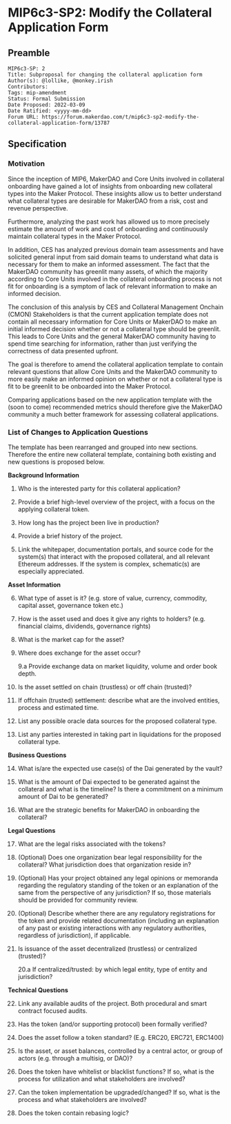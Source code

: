 # MIP6c3-SP2: Modify the Collateral Application Form

## Preamble

```
MIP6c3-SP: 2
Title: Subproposal for changing the collateral application form
Author(s): @lollike, @monkey.irish
Contributors: 
Tags: mip-amendment
Status: Formal Submission
Date Proposed: 2022-03-09
Date Ratified: <yyyy-mm-dd>
Forum URL: https://forum.makerdao.com/t/mip6c3-sp2-modify-the-collateral-application-form/13787
```

## Specification

### Motivation

Since the inception of MIP6, MakerDAO and Core Units involved in collateral onboarding have gained a lot of insights from onboarding new collateral types into the Maker Protocol. These insights allow us to better understand what collateral types are desirable for MakerDAO from a risk, cost and revenue perspective.

Furthermore, analyzing the past work has allowed us to more precisely estimate the amount of work and cost of onboarding and continuously maintain collateral types in the Maker Protocol.

In addition, CES has analyzed previous domain team assessments and have solicited general input from said domain teams to understand what data is necessary for them to make an informed assessment. The fact that the MakerDAO community has greenlit many assets, of which the majority according to Core Units involved in the collateral onboarding process is not fit for onboarding is a symptom of lack of relevant information to make an informed decision.

The conclusion of this analysis by CES and Collateral Management Onchain (CMON) Stakeholders is that the current application template does not contain all necessary information for Core Units or MakerDAO to make an initial informed decision whether or not a collateral type should be greenlit. This leads to Core Units and the general MakerDAO community having to spend time searching for information, rather than just verifying the correctness of data presented upfront.

The goal is therefore to amend the collateral application template to contain relevant questions that allow Core Units and the MakerDAO community to more easily make an informed opinion on whether or not a collateral type is fit to be greenlit to be onboarded into the Maker Protocol.

Comparing applications based on the new application template with the (soon to come) recommended metrics should therefore give the MakerDAO community a much better framework for assessing collateral applications.

### List of Changes to Application Questions

The template has been rearranged and grouped into new sections. Therefore the entire new collateral template, containing both existing and new questions is proposed below.

**Background Information**

1.  Who is the interested party for this collateral application?
    
2.  Provide a brief high-level overview of the project, with a focus on the applying collateral token.
    
3.  How long has the project been live in production?
    
4.  Provide a brief history of the project.
    
5.  Link the whitepaper, documentation portals, and source code for the system(s) that interact with the proposed collateral, and all relevant Ethereum addresses. If the system is complex, schematic(s) are especially appreciated.

**Asset Information**

6.  What type of asset is it? (e.g. store of value, currency, commodity, capital asset, governance token etc.)
    
7.  How is the asset used and does it give any rights to holders? (e.g. financial claims, dividends, governance rights)
    
8.  What is the market cap for the asset?
    
9.  Where does exchange for the asset occur?
    
	9.a  Provide exchange data on market liquidity, volume and order book depth.

10.  Is the asset settled on chain (trustless) or off chain (trusted)?

11.  If offchain (trusted) settlement: describe what are the involved entities, process and estimated time.

12.  List any possible oracle data sources for the proposed collateral type.
    
13.  List any parties interested in taking part in liquidations for the proposed collateral type.

**Business Questions**

14.  What is/are the expected use case(s) of the Dai generated by the vault?
    
15.  What is the amount of Dai expected to be generated against the collateral and what is the timeline? Is there a commitment on a minimum amount of Dai to be generated?
    
16.  What are the strategic benefits for MakerDAO in onboarding the collateral?
      
**Legal Questions**

17.  What are the legal risks associated with the tokens?
    
18.  (Optional) Does one organization bear legal responsibility for the collateral? What jurisdiction does that organization reside in?
    
19.  (Optional) Has your project obtained any legal opinions or memoranda regarding the regulatory standing of the token or an explanation of the same from the perspective of any jurisdiction? If so, those materials should be provided for community review.
    
20.  (Optional) Describe whether there are any regulatory registrations for the token and provide related documentation (including an explanation of any past or existing interactions with any regulatory authorities, regardless of jurisdiction), if applicable.
    
21.  Is issuance of the asset decentralized (trustless) or centralized (trusted)?
    
		20.a  If centralized/trusted: by which legal entity, type of entity and jurisdiction?

**Technical Questions**

22.  Link any available audits of the project. Both procedural and smart contract focused audits.
    
23.  Has the token (and/or supporting protocol) been formally verified?
    
24.  Does the asset follow a token standard? (E.g. ERC20, ERC721, ERC1400)
    
25.  Is the asset, or asset balances, controlled by a central actor, or group of actors (e.g. through a multisig, or DAO)?
    
26.  Does the token have whitelist or blacklist functions? If so, what is the process for utilization and what stakeholders are involved?
    
27.  Can the token implementation be upgraded/changed? If so, what is the process and what stakeholders are involved?
    
28.  Does the token contain rebasing logic?
